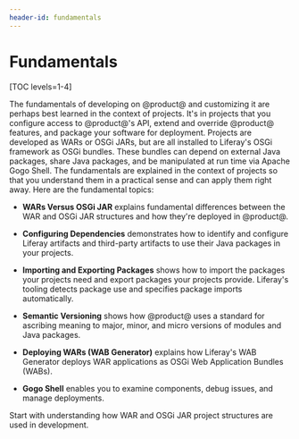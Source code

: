 ```yaml
---
header-id: fundamentals
---
```


# Fundamentals

[TOC levels=1-4]

The fundamentals of developing on @product@ and customizing it are perhaps best
learned in the context of projects. It's in projects that you configure access
to @product@'s API, extend and override @product@ features, and package your
software for deployment. Projects are developed as WARs or OSGi JARs, but are
all installed to Liferay's OSGi framework as OSGi bundles. These bundles can
depend on external Java packages, share Java packages, and be manipulated at run
time via Apache Gogo Shell. The fundamentals are explained in the context of
projects so that you understand them in a practical sense and can apply them
right away. Here are the fundamental topics:

-   **WARs Versus OSGi JAR** explains fundamental differences between the WAR 
    and OSGi JAR structures and how they're deployed in @product@. 

-   **Configuring Dependencies** demonstrates how to identify and configure 
    Liferay artifacts and third-party artifacts to use their Java packages in
    your projects. 

-   **Importing and Exporting Packages** shows how to import the packages your 
    projects need and export packages your projects provide. Liferay's tooling
    detects package use and specifies package imports automatically. 

-   **Semantic Versioning** shows how @product@ uses a standard for ascribing 
    meaning to major, minor, and micro versions of modules and Java packages. 

-   **Deploying WARs (WAB Generator)** explains how Liferay's WAB Generator 
    deploys WAR applications as OSGi Web Application Bundles (WABs). 

-   **Gogo Shell** enables you to examine components, debug issues, and manage 
    deployments. 

<!-- Uncomment when 'Architecture' section is available. Jim
| **Note:** The
| Architecture section
| provides conceptual diagrams and explains @product@ services and components, 
| and applications, and the @product@ core. 
-->

Start with understanding how WAR and OSGi JAR project structures are used in
development. 
